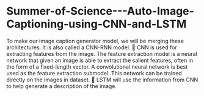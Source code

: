 # Summer-of-Science---Auto-Image-Captioning-using-CNN-and-LSTM
To make our image caption generator model, we will be merging these architectures. It is also called a CNN-RNN model.  CNN is used for extracting features from the image. The feature extraction model is a neural network that given an image is able to extract the salient features, often in the form of a fixed-length vector. A convolutional neural network is best used as the feature extraction submodel. This network can be trained directly on the images in dataset.  LSTM will use the information from CNN to help generate a description of the image.
